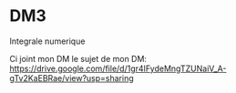 # DM3
Integrale numerique

Ci joint mon DM le sujet de mon DM:
https://drive.google.com/file/d/1gr4IFydeMngTZUNaiV_A-gTv2KaEBRae/view?usp=sharing
